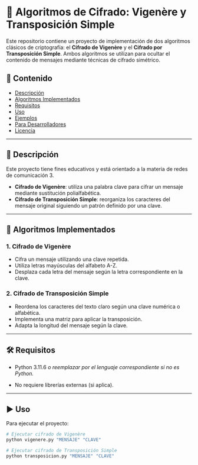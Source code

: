 # 🔐 Algoritmos de Cifrado: Vigenère y Transposición Simple

Este repositorio contiene un proyecto de implementación de dos algoritmos clásicos de criptografía: el **Cifrado de Vigenère** y el **Cifrado por Transposición Simple**. Ambos algoritmos se utilizan para ocultar el contenido de mensajes mediante técnicas de cifrado simétrico.

## 📌 Contenido

- [Descripción](#descripción)
- [Algoritmos Implementados](#algoritmos-implementados)
- [Requisitos](#requisitos)
- [Uso](#uso)
- [Ejemplos](#ejemplos)
- [Para Desarrolladores](#para-desarrolladores)
- [Licencia](#licencia)

---

## 📝 Descripción

Este proyecto tiene fines educativos y está orientado a la materia de redes de comunicación 3.

- **Cifrado de Vigenère**: utiliza una palabra clave para cifrar un mensaje mediante sustitución polialfabética.
- **Cifrado de Transposición Simple**: reorganiza los caracteres del mensaje original siguiendo un patrón definido por una clave.

---

## 🔐 Algoritmos Implementados

### 1. Cifrado de Vigenère

- Cifra un mensaje utilizando una clave repetida.
- Utiliza letras mayúsculas del alfabeto A-Z.
- Desplaza cada letra del mensaje según la letra correspondiente en la clave.

### 2. Cifrado de Transposición Simple

- Reordena los caracteres del texto claro según una clave numérica o alfabética.
- Implementa una matriz para aplicar la transposición.
- Adapta la longitud del mensaje según la clave.

---

## 🛠️ Requisitos

- Python 3.11.6
*o reemplazar por el lenguaje correspondiente si no es Python.*

- No requiere librerías externas (si aplica).

---

## ▶️ Uso

Para ejecutar el proyecto:

```bash
# Ejecutar cifrado de Vigenère
python vigenere.py "MENSAJE" "CLAVE"

# Ejecutar cifrado de Transposición Simple
python transposicion.py "MENSAJE" "CLAVE"
